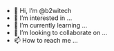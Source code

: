 - 👋 Hi, I’m @b2witech
- 👀 I’m interested in ...
- 🌱 I’m currently learning ...
- 💞️ I’m looking to collaborate on ...
- 📫 How to reach me ...

<!---
b2witech/b2witech is a ✨ special ✨ repository because its `README.md` (this file) appears on your GitHub profile.
You can click the Preview link to take a look at your changes.
--->
